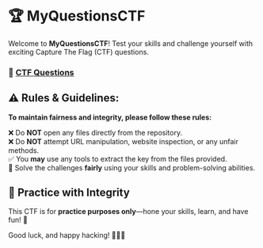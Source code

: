 # 🏆 MyQuestionsCTF  

Welcome to **MyQuestionsCTF**! Test your skills and challenge yourself with exciting Capture The Flag (CTF) questions. 


### 🔗 [CTF Questions](https://chaitanyap28.github.io/MyQuestionsCTF/)  


## ⚠ **Rules & Guidelines:** 
**To maintain fairness and integrity, please follow these rules:**

❌ Do **NOT** open any files directly from the repository.  
❌ Do **NOT** attempt URL manipulation, website inspection, or any unfair methods.  
✅ You **may** use any tools to extract the key from the files provided.  
🎯 Solve the challenges **fairly** using your skills and problem-solving abilities.  

## 📝 **Practice with Integrity**  
This CTF is for **practice purposes only**—hone your skills, learn, and have fun! 🚀  

Good luck, and happy hacking! 🕵️‍♂️🔑  

